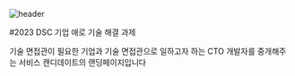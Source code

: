 ![header](https://capsule-render.vercel.app/api?type=wave&color=auto&height=300&section=header&text=Candidate&fontSize=90)

#2023 DSC 기업 애로 기술 해결 과제

기술 면접관이 필요한 기업과 기술 면접관으로 일하고자 하는 CTO 개발자를 중개해주는 서비스 캔디데이트의 랜딩페이지입니다
